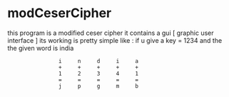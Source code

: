 # modCeserCipher
this program is a modified ceser cipher 
it contains a gui [ graphic user interface ]
its working is pretty simple like :
if u give a key = 1234
and the the given word is india
	
	
					i     n     d     i     a
					+     +     +     +     +
					1     2     3     4     1
					=     =     =     =     =
					j     p     g     m     b
